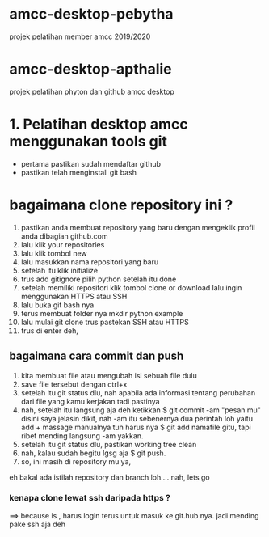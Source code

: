 # amcc-desktop-pebytha
projek pelatihan member amcc 2019/2020

# amcc-desktop-apthalie
projek pelatihan phyton dan github amcc desktop

# 1. Pelatihan desktop amcc menggunakan tools git 
- pertama pastikan sudah mendaftar github
- pastikan telah menginstall git bash

# bagaimana clone repository ini ? 
1. pastikan anda membuat repository yang baru dengan mengeklik profil anda
   dibagian github.com 
2. lalu klik your repositories
3. lalu klik tombol new
4. lalu masukkan nama repositori yang baru 
5. setelah itu klik initialize 
6. trus add gitignore pilih python 
setelah itu done
7. setelah memiliki repositori klik tombol clone or download lalu ingin menggunakan HTTPS atau SSH 
8. lalu buka git bash nya
9. terus membuat folder nya mkdir python example 
10. lalu mulai git clone trus pastekan SSH atau HTTPS
11. trus di enter deh,

## bagaimana cara commit dan push
1. kita membuat file atau mengubah isi sebuah file dulu
2. save file tersebut dengan ctrl+x
3. setelah itu git status dlu, nah apabila ada informasi tentang perubahan dari file yang kamu kerjakan tadi pastinya
4. nah, setelah itu langsung aja deh ketikkan 
$ git commit -am "pesan mu"
 disini saya jelasin dikit, nah -am itu sebenernya dua perintah loh
yaitu add + massage 
manualnya tuh harus nya
$ git add namafile gitu, tapi ribet mending langsung -am yakkan. 
6. setelah itu git status dlu, pastikan working tree clean
7. nah, kalau sudah begitu lgsg aja 
$ git push. 
8. so, ini masih di repository mu ya, 

eh bakal ada istilah repository dan branch loh.... 
nah, lets go

### kenapa clone lewat ssh daripada https ?
==> because is , harus login terus untuk masuk ke git.hub nya. jadi mending pake ssh aja deh 
